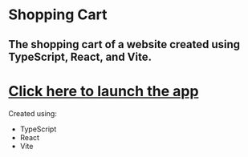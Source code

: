# Shopping Cart

## The shopping cart of a website created using TypeScript, React, and Vite.

# [Click here to launch the app](https://typescript-shoppingcart.onrender.com)

Created using:

- TypeScript
- React
- Vite
